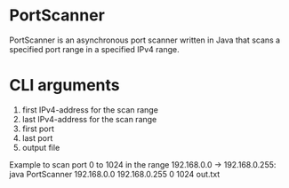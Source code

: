 PortScanner
===========
PortScanner is an asynchronous port scanner written in Java that scans a specified port range in a specified IPv4 range.

CLI arguments
===========
1) first IPv4-address for the scan range
2) last IPv4-address for the scan range
3) first port
4) last port
5) output file

Example to scan port 0 to 1024 in the range 192.168.0.0 -> 192.168.0.255:
java PortScanner 192.168.0.0 192.168.0.255 0 1024 out.txt
